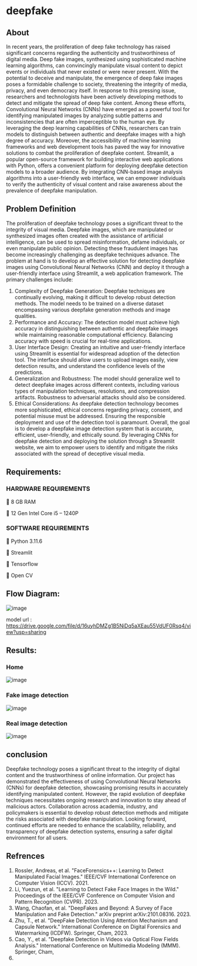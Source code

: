 # deepfake
## About
 In recent years, the proliferation of deep fake technology has raised significant concerns
regarding the authenticity and trustworthiness of digital media. Deep fake images, synthesized
using sophisticated machine learning algorithms, can convincingly manipulate visual content
to depict events or individuals that never existed or were never present. With the potential to
deceive and manipulate, the emergence of deep fake images poses a formidable challenge to
society, threatening the integrity of media, privacy, and even democracy itself.
In response to this pressing issue, researchers and technologists have been actively developing
methods to detect and mitigate the spread of deep fake content. Among these efforts,
Convolutional Neural Networks (CNNs) have emerged as a powerful tool for identifying
manipulated images by analyzing subtle patterns and inconsistencies that are often
imperceptible to the human eye. By leveraging the deep learning capabilities of CNNs,
researchers can train models to distinguish between authentic and deepfake images with a high
degree of accuracy.
Moreover, the accessibility of machine learning frameworks and web development tools has
paved the way for innovative solutions to combat the proliferation of deepfake content.
Streamlit, a popular open-source framework for building interactive web applications with
Python, offers a convenient platform for deploying deepfake detection models to a broader
audience. By integrating CNN-based image analysis algorithms into a user-friendly web
interface, we can empower individuals to verify the authenticity of visual content and raise
awareness about the prevalence of deepfake manipulation.
## Problem Definition

The proliferation of deepfake technology poses a significant threat to the integrity of visual
media. Deepfake images, which are manipulated or synthesized images often created with the
assistance of artificial intelligence, can be used to spread misinformation, defame individuals,
or even manipulate public opinion. Detecting these fraudulent images has become increasingly
challenging as deepfake techniques advance.
The problem at hand is to develop an effective solution for detecting deepfake images using
Convolutional Neural Networks (CNN) and deploy it through a user-friendly interface using
Streamlit, a web application framework. The primary challenges include:

1. Complexity of Deepfake Generation: Deepfake techniques are continually evolving,
making it difficult to develop robust detection methods. The model needs to be trained
on a diverse dataset encompassing various deepfake generation methods and image
qualities.
2. Performance and Accuracy: The detection model must achieve high accuracy in
distinguishing between authentic and deepfake images while maintaining reasonable
computational efficiency. Balancing accuracy with speed is crucial for real-time
applications.
3. User Interface Design: Creating an intuitive and user-friendly interface using Streamlit
is essential for widespread adoption of the detection tool. The interface should allow
users to upload images easily, view detection results, and understand the confidence
levels of the predictions.
4. Generalization and Robustness: The model should generalize well to detect deepfake
images across different contexts, including various types of manipulation techniques,
resolutions, and compression artifacts. Robustness to adversarial attacks should also be
considered.
5. Ethical Considerations: As deepfake detection technology becomes more
sophisticated, ethical concerns regarding privacy, consent, and potential misuse must
be addressed. Ensuring the responsible deployment and use of the detection tool is
paramount.
Overall, the goal is to develop a deepfake image detection system that is accurate, efficient,
user-friendly, and ethically sound. By leveraging CNNs for deepfake detection and deploying
the solution through a Streamlit website, we aim to empower users to identify and mitigate the
risks associated with the spread of deceptive visual media.

## Requirements:
### HARDWARE REQUIREMENTS

 8 GB RAM

 12 Gen Intel Core i5 – 1240P
### SOFTWARE REQUIREMENTS
 Python 3.11.6

 Streamlit

 Tensorflow

 Open CV
## Flow Diagram:
![image](https://github.com/Kumaravel655/deepfake/assets/75235334/5ee10597-d368-4fdc-a50e-3a1ded1d49b6)


model url : https://drive.google.com/file/d/16uyhDMZg1B5NiDq5aXEau55VdUF0Rsq4/view?usp=sharing

## Results:
### Home 
![image](https://github.com/Kumaravel655/deepfake/assets/75235334/e1486bef-2d48-4004-bbef-1853da80a168)
### Fake image detection
![image](https://github.com/Kumaravel655/deepfake/assets/75235334/076788eb-4cfd-4bfd-ae7e-20da4f932931)
### Real image detection
![image](https://github.com/Kumaravel655/deepfake/assets/75235334/396f06cc-b27a-4102-9b82-5e6d2e399aed)

## conclusion
Deepfake technology poses a significant threat to the integrity of digital content and the trustworthiness of online information.
Our project has demonstrated the effectiveness of using Convolutional Neural Networks (CNNs) for deepfake detection, showcasing promising results in accurately identifying manipulated content.
However, the rapid evolution of deepfake techniques necessitates ongoing research and innovation to stay ahead of malicious actors.
Collaboration across academia, industry, and policymakers is essential to develop robust detection methods and mitigate the risks associated with deepfake manipulation.
Looking forward, continued efforts are needed to enhance the scalability, reliability, and transparency of deepfake detection systems, ensuring a safer digital environment for all users.

## Refrences

1. Rossler, Andreas, et al. "FaceForensics++: Learning to Detect Manipulated
Facial Images." IEEE/CVF International Conference on Computer Vision
(ICCV). 2021.
2. Li, Yuezun, et al. "Learning to Detect Fake Face Images in the Wild."
Proceedings of the IEEE/CVF Conference on Computer Vision and Pattern
Recognition (CVPR). 2023.
3. Wang, Chaofan, et al. "DeepFakes and Beyond: A Survey of Face Manipulation
and Fake Detection." arXiv preprint arXiv:2101.08316. 2023.
4. Zhu, T., et al. "DeepFake Detection Using Attention Mechanism and Capsule
Network." International Conference on Digital Forensics and Watermarking
(ICDFW). Springer, Cham, 2023.
5. Cao, Y., et al. "Deepfake Detection in Videos via Optical Flow Fields Analysis."
International Conference on Multimedia Modeling (MMM). Springer, Cham,
2020.

